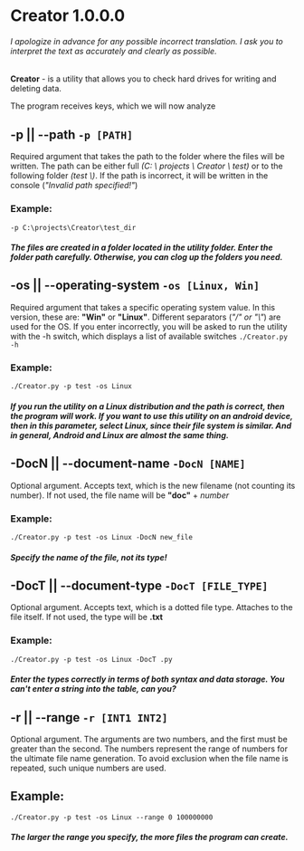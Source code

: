 # Creator 1.0.0.0
###### *I apologize in advance for any possible incorrect translation. I ask you to interpret the text as accurately and clearly as possible.*


**Creator** - is a utility that allows you to check hard drives for writing and deleting data.

The program receives keys, which we will now analyze

## -p || --path `-p [PATH]`

Required argument that takes the path to the folder where the files will be written. The path can be either full *(C: \\ projects \\ Creator \\ test)* or to the following folder *(test \\)*. If the path is incorrect, it will be written in the console (*"Invalid path specified!"*)

### Example:

`-p C:\projects\Creator\test_dir`

##### The files are created in a folder located in the utility folder. Enter the folder path carefully. Otherwise, you can clog up the folders you need.

## -os || --operating-system `-os [Linux, Win]`

Required argument that takes a specific operating system value. In this version, these are: **"Win"** or **"Linux"**. Different separators (*"/" or "\\"*) are used for the OS. If you enter incorrectly, you will be asked to run the utility with the -h switch, which displays a list of available switches `./Creator.py -h`

### Example:

`./Creator.py -p test -os Linux`

##### If you run the utility on a **Linux** distribution and the path is correct, then the program will work. If you want to use this utility on an android device, then in this parameter, select Linux, since their file system is similar. And in general, Android and Linux are almost the same thing.

## -DocN || --document-name `-DocN [NAME]`

Optional argument. Accepts text, which is the new filename (not counting its number). If not used, the file name will be **"doc"** + *number*

### Example:

`./Creator.py -p test -os Linux -DocN new_file`

##### Specify the name of the file, not its type!

## -DocT || --document-type `-DocT [FILE_TYPE]`

Optional argument. Accepts text, which is a dotted file type. Attaches to the file itself. If not used, the type will be **.txt**

### Example:

`./Creator.py -p test -os Linux -DocT .py`

##### Enter the types correctly in terms of both syntax and data storage. You can't enter a string into the table, can you?

## -r || --range `-r [INT1 INT2]`

Optional argument. The arguments are two numbers, and the first must be greater than the second. The numbers represent the range of numbers for the ultimate file name generation. To avoid exclusion when the file name is repeated, such unique numbers are used.

## Example:

`./Creator.py -p test -os Linux --range 0 100000000`

##### The larger the range you specify, the more files the program can create.

